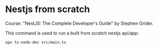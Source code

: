 # Nestjs from scratch

Course: "NestJS: The Complete Developer's Guide" by Stephen Grider.

This command is used to run a built from scratch nestjs api/app:

````
npx ts-node-dev src/main.ts
````
